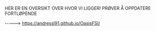 HER ER EN OVERSIKT OVER HVOR VI LIGGER! PRØVER Å OPPDATERE FORTLØPENDE

-----> https://andressl91.github.io/OasisFSI/
